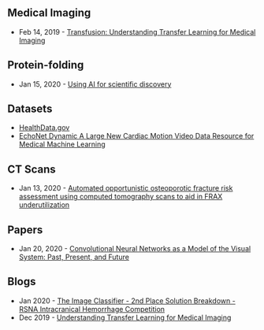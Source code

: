 ## Medical Imaging
- Feb 14, 2019 - [Transfusion: Understanding Transfer Learning for Medical Imaging](https://arxiv.org/abs/1902.07208)


## Protein-folding
- Jan 15, 2020 - [Using AI for scientific discovery](https://deepmind.com/blog/article/AlphaFold-Using-AI-for-scientific-discovery)

## Datasets
- [HealthData.gov](https://healthdata.gov/)
- [EchoNet Dynamic A Large New Cardiac Motion Video Data Resource for Medical Machine Learning](https://echonet.github.io/dynamic/)

## CT Scans
- Jan 13, 2020 - [Automated opportunistic osteoporotic fracture risk assessment using computed tomography scans to aid in FRAX underutilization](https://www.nature.com/articles/s41591-019-0720-z)

## Papers
- Jan 20, 2020 - [Convolutional Neural Networks as a Model of the Visual System: Past, Present, and Future](https://arxiv.org/abs/2001.07092)

## Blogs
- Jan 2020 - [The Image Classifier - 2nd Place Solution Breakdown - RSNA Intracranical Hemorrhage Competition](https://ntentional.squarespace.com/technical/2020/1/24/kaggle-rsna-2nd-place-train-img-classifier)
- Dec 2019 - [Understanding Transfer Learning for Medical Imaging](https://ai.googleblog.com/2019/12/understanding-transfer-learning-for.html)